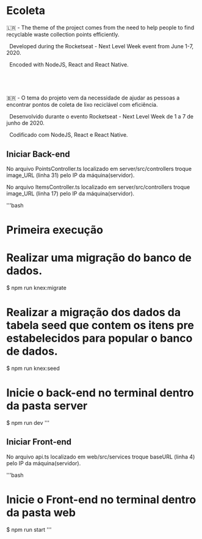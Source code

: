 # Ecoleta

🇱🇷 - The theme of the project comes from the need to help people to find recyclable waste collection points efficiently.</p>
<p> &nbsp; Developed during the Rocketseat - Next Level Week event from June 1-7, 2020.</p>
<p> &nbsp; Encoded with NodeJS, React and React Native.</p>

#
<br/>

🇧🇷 - O tema do projeto vem da necessidade de ajudar as pessoas a encontrar pontos de coleta de lixo reciclável com eficiência.</p>
<p> &nbsp; Desenvolvido durante o evento Rocketseat - Next Level Week de 1 a 7 de junho de 2020.</p>
<p> &nbsp; Codificado com NodeJS, React e React Native.</p>

## Iniciar Back-end

<p>No arquivo PointsController.ts localizado em server/src/controllers troque image_URL (linha 31) pelo IP da máquina(servidor).</p>
<p>No arquivo ItemsController.ts localizado em server/src/controllers troque image_URL (linha 17) pelo IP da máquina(servidor).</p>

'''bash
# Primeira execução
# Realizar uma migração do banco de dados.
$ npm run knex:migrate

# Realizar a migração dos dados da tabela seed que contem os itens pre estabelecidos para popular o banco de dados.
$ npm run knex:seed

# Inicie o back-end no terminal dentro da pasta server
$ npm run dev
'''

## Iniciar Front-end

<p>No arquivo api.ts localizado em web/src/services troque baseURL (linha 4) pelo IP da máquina(servidor).</p>

'''bash
# Inicie o Front-end no terminal dentro da pasta web
$ npm run start
'''

